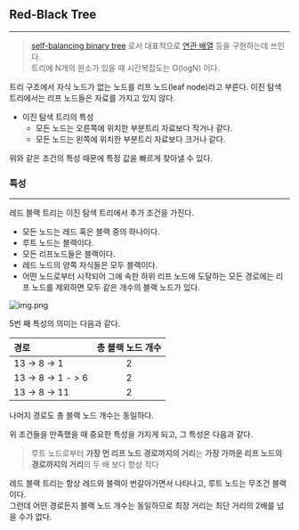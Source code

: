 ## Red-Black Tree

---

> [self-balancing binary tree](https://ko.wikipedia.org/wiki/%EC%9E%90%EA%B0%80_%EA%B7%A0%ED%98%95_%EC%9D%B4%EC%A7%84_%ED%83%90%EC%83%89_%ED%8A%B8%EB%A6%AC) 로서 대표적으로 [연관 배열](https://ko.wikipedia.org/wiki/%EC%97%B0%EA%B4%80_%EB%B0%B0%EC%97%B4) 
> 등을 구현하는데 쓰인다. <br> 트리에 N개의 원소가 있을 때 시간복잡도는 O(logN) 이다.

트리 구조에서 자식 노드가 없는 노드를 리프 노드(leaf node)라고 부른다.
이진 탐색 트리에서는 리프 노드들은 자료를 가지고 있지 않다.

- 이진 탐색 트리의 특성
  - 모든 노드는 오른쪽에 위치한 부분트리 자료보다 작거나 같다.
  - 모든 노드는 왼쪽에 위치한 부분트리 자료보다 크거나 같다.

위와 같은 조건의 특성 때문에 특정 값을 빠르게 찾아낼 수 있다.


### 특성

---

레드 블랙 트리는 이진 탐색 트리에서 추가 조건을 가진다.

- 모든 노드는 레드 혹은 블랙 중의 하나이다.
- 루트 노드는 블랙이다.
- 모든 리프노드들은 블랙이다.
- 레드 노드의 양쪽 자식들은 모두 블랙이다.
- 어떤 노드로부터 시작되어 그에 속한 하위 리프 노드에 도달하는 모든 경로에는 리프 노드를 제외하면 모두 같은 개수의 블랙 노드가 있다.

![img.png](https://upload.wikimedia.org/wikipedia/commons/thumb/6/66/Red-black_tree_example.svg/500px-Red-black_tree_example.svg.png)

5번 째 특성의 의미는 다음과 같다.

| 경로                 | 총 블랙 노드 개수  |
|:-------------------|:-----------:|
| 13 -> 8 -> 1       |      2      | 
| 13 -> 8 -> 1 - > 6 |      2      |
| 13 -> 8 -> 11      |      2      |

나머지 경로도 총 블랙 노드 개수는 동일하다.


위 조건들을 만족했을 때 중요한 특성을 가지게 되고, 그 특성은 다음과 같다.

> 루트 노드로부터 **가장 먼 리프 노드 경로까지의 거리**는 **가장 가까운 리프 노드의 경로까지의 거리**의 두 배 보다 항상 작다
> <br>

레드 블랙 트리는 항상 레드와 블랙이 번갈아가면서 나타나고, 루트 노드는 무조건 블랙이다. <br>
그런데 어떤 경로든지 블랙 노드 개수는 동일하므로 최장 거리는 최단 거리의 2배를 넘을 수가 없다. 

